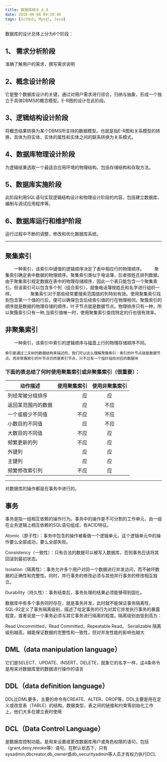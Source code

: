 ```yaml
---
title: 数据库相关_6_8
date: 2018-06-08 09:39:40
tags: [GitHub, Mysql, Java]
---
```



数据库的设计总体上分为6个阶段：
<!--more-->
<h2>1、 需求分析阶段</h2>
    准确了解用户的需求，撰写需求说明
<h2>2、概念设计阶段</h2>
    它是整个数据库设计的关键，通过对用户需求进行综合，归纳与抽象，形成一个独立于具体DBMS的概念模型。E-R图的设计在此阶段。
<h2>3、逻辑结构设计阶段</h2>
   将概念结果转换为某个DBMS所支持的数据模型。也就是指E-R图和关系模型的转换，具体为将实体，实体的属性和实体之间的联系转换为关系模式。
<h2>4、数据库物理设计阶段</h2>
   为逻辑结果选取一个最适合应用环境的物理结构，包括存储结构和存取方法。
<h2>5、数据库实施阶段</h2>
  此阶段利用SQL语句实现逻辑结构设计和物理设计阶段的内容，包括建立数据库，编制与调试应用程序等。
<h2>6、数据库运行和维护阶段</h2>
  运行过程中不断的调整，修改和优化数据库系统。

---

<h2>聚集索引</h2>
　　一种索引，该索引中键值的逻辑顺序决定了表中相应行的物理顺序。 
　　聚集索引确定表中数据的物理顺序。聚集索引类似于电话簿，后者按姓氏排列数据。由于聚集索引规定数据在表中的物理存储顺序，因此一个表只能包含一个聚集索引。但该索引可以包含多个列（组合索引），就像电话簿按姓氏和名字进行组织一样。　　 
　　聚集索引对于那些经常要搜索范围值的列特别有效。使用聚集索引找到包含第一个值的行后，便可以确保包含后续索引值的行在物理相邻。聚簇索引的顺序就是数据的物理存储的顺序，叶子节点就是数据节点。物理排序只有一种，所以聚簇索引只有一种,当索引值唯一时，使用聚集索引查找特定的行也很有效率。

<h2>非聚集索引</h2>
　　一种索引，该索引中索引的逻辑顺序与磁盘上行的物理存储顺序不同。

    索引是通过二叉树的数据结构来描述的，我们可以这么理解聚簇索引：索引的叶节点就是数据节点。而非聚簇索引的叶节点仍然是索引节点，只不过有一个指针指向对应的数据块

<h3>下面的表总结了何时使用聚集索引或非聚集索引（很重要）：</h3>


| 动作描述	   |      使用聚集索引	| 使用非聚集索引 | 
| --------   | -----:  | :----:  |
| 列经常被分组排序 |  	应 |  	应 |  
| 返回某范围内的数据	|  应	|  不应|  
|  一个或极少不同值 |  	不应	|   不应 |  
|  小数目的不同值 |  	应 |  	不应 |  
|  大数目的不同值 |  	不应 |  	应 |  |  
|  频繁更新的列	|  不应|  	应|  
|  外键列	 |  应	|  应|  
|  主键列	|  应|  	应|  
|  频繁修改索引列	|  不应	|  应|  

---

对数据库的操作都是在事务中进行的。 
<h2>事务</h2>
事务是指一组相互依赖的操作行为。事务中的操作是不可分割的工作单元，由一组在业务逻辑上相互依赖的SQL语句组成，有ACID特征。 

Atomic（原子性）：事务中包含的操作被看做一个逻辑单元，这个逻辑单元中的操作要么全部成功，要么全部失败。 

Consistency（一致性）：只有合法的数据可以被写入数据库，否则事务应该将其回滚到最初状态。

Isolation（隔离性）：事务允许多个用户对同一个数据进行并发访问，而不破坏数据的正确性和完整性。同时，并行事务的修改必须与其他并行事务的修改相互独立。 

Durability（持久性）：事务结束后，事务处理的结果必须能够得到固化。 

数据库中有多个事务同时存在，就是事务并发，此时就不能保证事务隔离性，SQL-92定义了事务隔离级别，描述了给定事务的行为对其它并发执行事务的暴露程度，或者说是一个事务必须与其它事务进行隔离的程度。隔离级别由低到高为： 

Read Uncommitted，Read Committed，Repeatable Read， Serializable 
隔离级别越高，越能保证数据的完整性和一致性，但对并发性能的影响也越大

<h2>DML（data manipulation language）</h2>
       它们是SELECT、UPDATE、INSERT、DELETE，就象它的名字一样，这4条命令是用来对数据库里的数据进行操作的语言

<h2>DDL（data definition language）</h2>
       DDL比DML要多，主要的命令有CREATE、ALTER、DROP等，DDL主要是用在定义或改变表（TABLE）的结构，数据类型，表之间的链接和约束等初始化工作上，他们大多在建立表时使用
       
<h2>DCL（Data Control Language）</h2>
       是数据库控制功能。是用来设置或更改数据库用户或角色权限的语句，包括（grant,deny,revoke等）语句。在默认状态下，只有sysadmin,dbcreator,db_owner或db_securityadmin等人员才有权力执行DCL